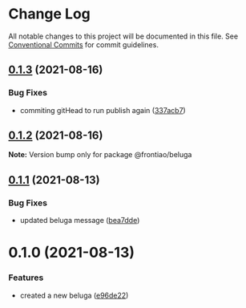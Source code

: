 # Change Log

All notable changes to this project will be documented in this file.
See [Conventional Commits](https://conventionalcommits.org) for commit guidelines.

## [0.1.3](https://github.com/mateusrdgs/frontiao-ui/compare/@frontiao/beluga@0.1.2...@frontiao/beluga@0.1.3) (2021-08-16)


### Bug Fixes

* commiting gitHead to run publish again ([337acb7](https://github.com/mateusrdgs/frontiao-ui/commit/337acb786551236db6f092618db501c30a011c4f))





## [0.1.2](https://github.com/mateusrdgs/frontiao-ui/compare/@frontiao/beluga@0.1.1...@frontiao/beluga@0.1.2) (2021-08-16)

**Note:** Version bump only for package @frontiao/beluga





## [0.1.1](https://github.com/mateusrdgs/frontiao-ui/compare/@frontiao/beluga@0.1.0...@frontiao/beluga@0.1.1) (2021-08-13)


### Bug Fixes

* updated beluga message ([bea7dde](https://github.com/mateusrdgs/frontiao-ui/commit/bea7dde8efc5fd9d3045c4c49aef8427e39a8ae3))





# 0.1.0 (2021-08-13)


### Features

* created a new beluga ([e96de22](https://github.com/mateusrdgs/frontiao-ui/commit/e96de225981fddb69c2302c31a295d47cf20ef06))
